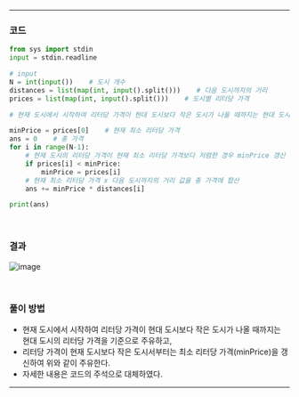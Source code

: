 ___
### 코드
```python
from sys import stdin
input = stdin.readline

# input
N = int(input())    # 도시 개수
distances = list(map(int, input().split()))    # 다음 도시까지의 거리
prices = list(map(int, input().split()))    # 도시별 리터당 가격

# 현재 도시에서 시작하여 리터당 가격이 현대 도시보다 작은 도시가 나올 때까지는 현대 도시의 리터당 가격을 기준으로 주유한다.

minPrice = prices[0]    # 현재 최소 리터당 가격
ans = 0    # 총 가격
for i in range(N-1):
    # 현재 도시의 리터당 가격이 현재 최소 리터당 가격보다 저렴한 경우 minPrice 갱신
    if prices[i] < minPrice:
        minPrice = prices[i]
    # 현재 최소 리터당 가격 x 다음 도시까지의 거리 값을 총 가격에 합산
    ans += minPrice * distances[i]

print(ans)
```
<br>

### 결과
![image](https://user-images.githubusercontent.com/50696567/206342936-42191c3d-4021-4199-a36d-fb9c3011d8f0.png)

<br>

### 풀이 방법
- 현재 도시에서 시작하여 리터당 가격이 현대 도시보다 작은 도시가 나올 때까지는 현대 도시의 리터당 가격을 기준으로 주유하고,
- 리터당 가격이 현재 도시보다 작은 도시서부터는 최소 리터당 가격(minPrice)을 갱신하여 위와 같이 주유한다.
- 자세한 내용은 코드의 주석으로 대체하였다.
___
